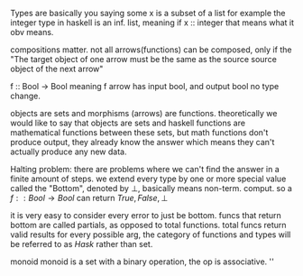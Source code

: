 
Types are basically you saying some x is a subset of a list
for example the integer type in haskell is an inf. list, meaning if x :: integer that means what it obv means.

compositions matter.
not all arrows(functions) can be composed, only if the "The target object of one arrow must be the same as the source source object of the next arrow"


f :: Bool -> Bool
meaning f arrow has input bool, and output bool
no type change.

objects are sets and morphisms (arrows) are functions.
theoretically we would like to say that objects are sets and haskell functions are mathematical functions between these sets, but math functions don't produce output, they already know the answer which means they can't actually produce any new data.

Halting problem:
there are problems where we can't find the answer in a finite amount of steps.
we extend every type by one or more special value called the "Bottom", denoted by $\bot$, basically means non-term. comput.
so a $f :: Bool \to Bool$ can return $True, False, \bot$

it is very easy to consider every error to just be bottom.
funcs that return bottom are called partials, as opposed to total functions.
total funcs return valid results for every possible arg,
the category of functions and types will be referred to as $Hask$ rather than set.

monoid
monoid is a set with a binary operation, the op is associative. ''